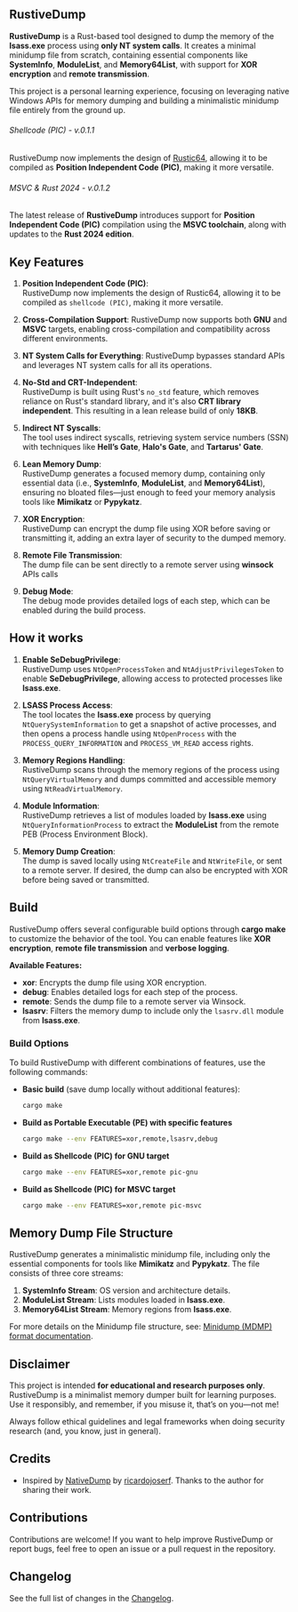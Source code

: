 ## **RustiveDump**

**RustiveDump** is a Rust-based tool designed to dump the memory of the **lsass.exe** process using **only NT system calls**. It creates a minimal minidump file from scratch, containing essential components like **SystemInfo**, **ModuleList**, and **Memory64List**, with support for **XOR encryption** and **remote transmission**.

This project is a personal learning experience, focusing on leveraging native Windows APIs for memory dumping and building a minimalistic minidump file entirely from the ground up.

###### Shellcode (PIC) - v.0.1.1

RustiveDump now implements the design of [Rustic64](https://github.com/safedv/Rustic64), allowing it to be compiled as **Position Independent Code (PIC)**, making it more versatile.

###### MSVC & Rust 2024 - v.0.1.2

The latest release of **RustiveDump** introduces support for **Position Independent Code (PIC)** compilation using the **MSVC toolchain**, along with updates to the **Rust 2024 edition**.

## **Key Features**

1. **Position Independent Code (PIC)**:  
   RustiveDump now implements the design of Rustic64, allowing it to be compiled as `shellcode (PIC)`, making it more versatile.

2. **Cross-Compilation Support**:
   RustiveDump now supports both **GNU** and **MSVC** targets, enabling cross-compilation and compatibility across different environments.

3. **NT System Calls for Everything**:
   RustiveDump bypasses standard APIs and leverages NT system calls for all its operations.

4. **No-Std and CRT-Independent**:  
   RustiveDump is built using Rust's `no_std` feature, which removes reliance on Rust's standard library, and it's also **CRT library independent**. This resulting in a lean release build of only **18KB**.

5. **Indirect NT Syscalls**:  
   The tool uses indirect syscalls, retrieving system service numbers (SSN) with techniques like **Hell’s Gate**, **Halo's Gate**, and **Tartarus' Gate**.

6. **Lean Memory Dump**:  
   RustiveDump generates a focused memory dump, containing only essential data (i.e., **SystemInfo**, **ModuleList**, and **Memory64List**), ensuring no bloated files—just enough to feed your memory analysis tools like **Mimikatz** or **Pypykatz**.

7. **XOR Encryption**:  
   RustiveDump can encrypt the dump file using XOR before saving or transmitting it, adding an extra layer of security to the dumped memory.

8. **Remote File Transmission**:  
   The dump file can be sent directly to a remote server using **winsock** APIs calls

9. **Debug Mode**:  
   The debug mode provides detailed logs of each step, which can be enabled during the build process.

## **How it works**

1. **Enable SeDebugPrivilege**:  
   RustiveDump uses `NtOpenProcessToken` and `NtAdjustPrivilegesToken` to enable **SeDebugPrivilege**, allowing access to protected processes like **lsass.exe**.

2. **LSASS Process Access**:  
   The tool locates the **lsass.exe** process by querying `NtQuerySystemInformation` to get a snapshot of active processes, and then opens a process handle using `NtOpenProcess` with the `PROCESS_QUERY_INFORMATION` and `PROCESS_VM_READ` access rights.

3. **Memory Regions Handling**:  
   RustiveDump scans through the memory regions of the process using `NtQueryVirtualMemory` and dumps committed and accessible memory using `NtReadVirtualMemory`.

4. **Module Information**:  
   RustiveDump retrieves a list of modules loaded by **lsass.exe** using `NtQueryInformationProcess` to extract the **ModuleList** from the remote PEB (Process Environment Block).

5. **Memory Dump Creation**:  
   The dump is saved locally using `NtCreateFile` and `NtWriteFile`, or sent to a remote server. If desired, the dump can also be encrypted with XOR before being saved or transmitted.

## **Build**

RustiveDump offers several configurable build options through **cargo make** to customize the behavior of the tool. You can enable features like **XOR encryption**, **remote file transmission** and **verbose logging**.

**Available Features:**

- **xor**: Encrypts the dump file using XOR encryption.
- **debug**: Enables detailed logs for each step of the process.
- **remote**: Sends the dump file to a remote server via Winsock.
- **lsasrv**: Filters the memory dump to include only the `lsasrv.dll` module from **lsass.exe**.

### **Build Options**

To build RustiveDump with different combinations of features, use the following commands:

- **Basic build** (save dump locally without additional features):

  ```bash
  cargo make
  ```

- **Build as Portable Executable (PE) with specific features**

  ```bash
  cargo make --env FEATURES=xor,remote,lsasrv,debug
  ```

- **Build as Shellcode (PIC) for GNU target**

  ```bash
  cargo make --env FEATURES=xor,remote pic-gnu
  ```

- **Build as Shellcode (PIC) for MSVC target**

  ```bash
  cargo make --env FEATURES=xor,remote pic-msvc
  ```

## **Memory Dump File Structure**

RustiveDump generates a minimalistic minidump file, including only the essential components for tools like **Mimikatz** and **Pypykatz**. The file consists of three core streams:

1. **SystemInfo Stream**: OS version and architecture details.
2. **ModuleList Stream**: Lists modules loaded in **lsass.exe**.
3. **Memory64List Stream**: Memory regions from **lsass.exe**.

For more details on the Minidump file structure, see: [Minidump (MDMP) format documentation](<https://github.com/libyal/libmdmp/blob/main/documentation/Minidump%20(MDMP)%20format.asciidoc>).

## Disclaimer

This project is intended **for educational and research purposes only**. RustiveDump is a minimalist memory dumper built for learning purposes. Use it responsibly, and remember, if you misuse it, that’s on you—not me!

Always follow ethical guidelines and legal frameworks when doing security research (and, you know, just in general).

## **Credits**

- Inspired by [NativeDump](https://github.com/ricardojoserf/NativeDump) by [ricardojoserf](https://github.com/ricardojoserf). Thanks to the author for sharing their work.

## **Contributions**

Contributions are welcome! If you want to help improve RustiveDump or report bugs, feel free to open an issue or a pull request in the repository.

## Changelog

See the full list of changes in the [Changelog](./CHANGELOG.md).
